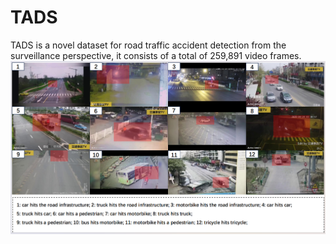 # TADS
TADS is a novel dataset for road traffic accident detection from the surveillance perspective, it consists of a total of 259,891 video frames.
![Image example](https://github.com/cyc-gh/TADS/blob/main/img-folder/snapshots_accidents.PNG)


